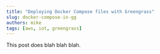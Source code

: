 ```yaml
---
title: "Deploying Docker Compose files with Greengrass"
slug: docker-compose-in-gg
authors: mike
tags: [aws, iot, greengrass]
---
```


This post does blah blah blah.
